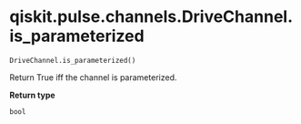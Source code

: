# qiskit.pulse.channels.DriveChannel.is\_parameterized

`DriveChannel.is_parameterized()`

Return True iff the channel is parameterized.

**Return type**

`bool`
